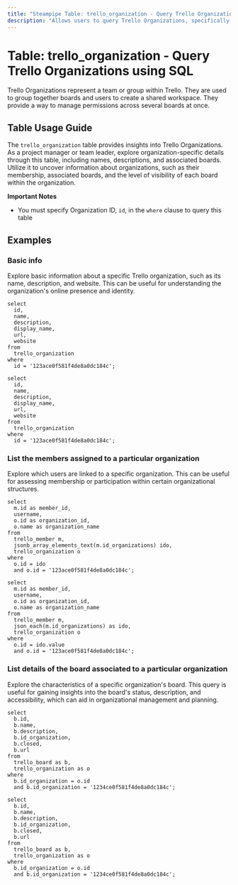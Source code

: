 ```yaml
---
title: "Steampipe Table: trello_organization - Query Trello Organizations using SQL"
description: "Allows users to query Trello Organizations, specifically providing details on the organization's name, description, and associated boards."
---
```


# Table: trello_organization - Query Trello Organizations using SQL

Trello Organizations represent a team or group within Trello. They are used to group together boards and users to create a shared workspace. They provide a way to manage permissions across several boards at once.

## Table Usage Guide

The `trello_organization` table provides insights into Trello Organizations. As a project manager or team leader, explore organization-specific details through this table, including names, descriptions, and associated boards. Utilize it to uncover information about organizations, such as their membership, associated boards, and the level of visibility of each board within the organization.

**Important Notes**
- You must specify Organization ID, `id`, in the `where` clause to query this table

## Examples

### Basic info
Explore basic information about a specific Trello organization, such as its name, description, and website. This can be useful for understanding the organization's online presence and identity.

```sql+postgres
select
  id,
  name,
  description,
  display_name,
  url,
  website
from
  trello_organization
where
  id = '123ace0f581f4de8a0dc184c';
```

```sql+sqlite
select
  id,
  name,
  description,
  display_name,
  url,
  website
from
  trello_organization
where
  id = '123ace0f581f4de8a0dc184c';
```

### List the members assigned to a particular organization
Explore which users are linked to a specific organization. This can be useful for assessing membership or participation within certain organizational structures.

```sql+postgres
select
  m.id as member_id,
  username,
  o.id as organization_id,
  o.name as organization_name
from
  trello_member m,
  jsonb_array_elements_text(m.id_organizations) ido,
  trello_organization o
where
  o.id = ido
  and o.id = '123ace0f581f4de8a0dc184c';
```

```sql+sqlite
select
  m.id as member_id,
  username,
  o.id as organization_id,
  o.name as organization_name
from
  trello_member m,
  json_each(m.id_organizations) as ido,
  trello_organization o
where
  o.id = ido.value
  and o.id = '123ace0f581f4de8a0dc184c';
```

### List details of the board associated to a particular organization
Explore the characteristics of a specific organization's board. This query is useful for gaining insights into the board's status, description, and accessibility, which can aid in organizational management and planning.

```sql+postgres
select
  b.id,
  b.name,
  b.description,
  b.id_organization,
  b.closed,
  b.url
from
  trello_board as b,
  trello_organization as o
where
  b.id_organization = o.id
  and b.id_organization = '1234ce0f581f4de8a0dc184c';
```

```sql+sqlite
select
  b.id,
  b.name,
  b.description,
  b.id_organization,
  b.closed,
  b.url
from
  trello_board as b,
  trello_organization as o
where
  b.id_organization = o.id
  and b.id_organization = '1234ce0f581f4de8a0dc184c';
```